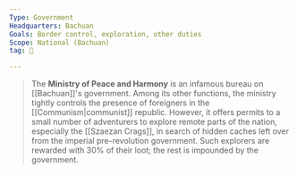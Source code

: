 ```yaml
---
Type: Government
Headquarters: Bachuan
Goals: Border control, exploration, other duties
Scope: National (Bachuan)
tag: 👥

---
```


> The **Ministry of Peace and Harmony** is an infamous bureau on [[Bachuan]]'s government. Among its other functions, the ministry tightly controls the presence of foreigners in the [[Communism|communist]] republic. However, it offers permits to a small number of adventurers to explore remote parts of the nation, especially the [[Szaezan Crags]], in search of hidden caches left over from the imperial pre-revolution government. Such explorers are rewarded with 30% of their loot; the rest is impounded by the government.







